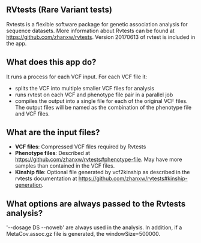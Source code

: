 <!-- dx-header -->
## RVtests (Rare Variant tests) 
<!-- /dx-header -->
Rvtests is a flexible software package for genetic association analysis for sequence datasets.  More information about Rvtests can be found at https://github.com/zhanxw/rvtests.  Version 20170613 of rvtest is included in the app.

## What does this app do?
 It runs a process for each VCF input.  For each VCF file it:
  - splits the VCF into multiple smaller VCF files for analysis
  - runs rvtest on each VCF and phenotype file pair in a parallel job
  - compiles the output into a single file for each of the original VCF files. The output files will be named as the combination of the phenotype file and VCF files.

## What are the input files? 

- **VCF files**: Compressed VCF files required by Rvtests
- **Phenotype files**: Described at https://github.com/zhanxw/rvtests#phenotype-file.  May have more samples than contained in the VCF files.
- **Kinship file**: Optional file generated by vcf2kinship as described in the rvtests documentation at https://github.com/zhanxw/rvtests#kinship-generation.

## What options are always passed to the Rvtests analysis?

'--dosage DS --noweb' are always used in the analysis.  In addition, if a MetaCov.assoc.gz file is generated, the windowSize=500000.

